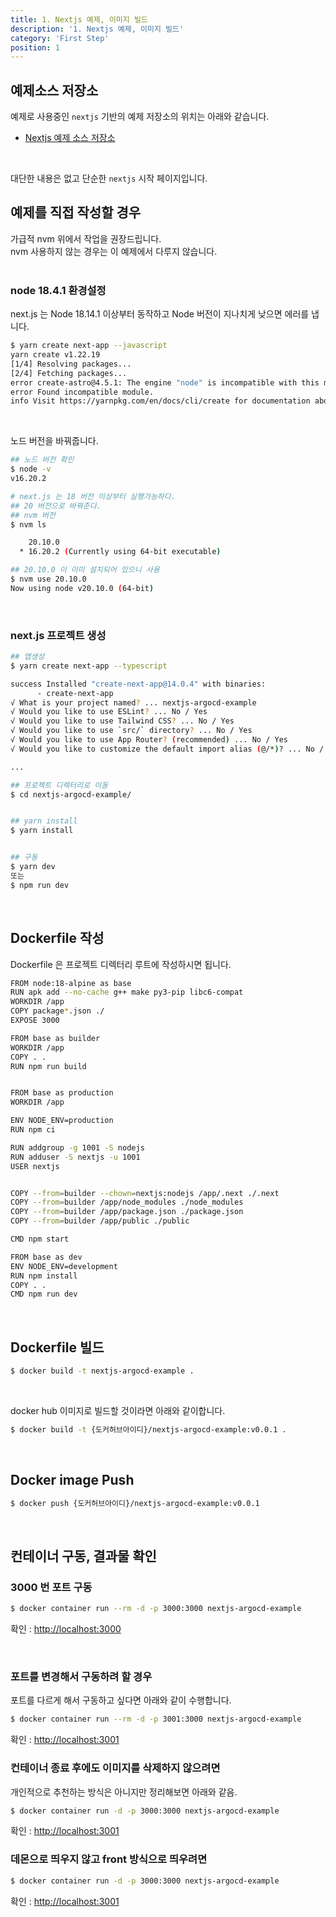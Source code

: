 ```yaml
---
title: 1. Nextjs 예제, 이미지 빌드
description: '1. Nextjs 예제, 이미지 빌드'
category: 'First Step'
position: 1
---
```


## 예제소스 저장소
예제로 사용중인 `nextjs` 기반의 예제 저장소의 위치는 아래와 같습니다.
- [Nextjs 예제 소스 저장소](https://github.com/chagchagchag/nextjs-example-argocd-source)
<br>

대단한 내용은 없고 단순한 `nextjs` 시작 페이지입니다.
<br>


## 예제를 직접 작성할 경우
가급적 nvm 위에서 작업을 권장드립니다.<br>
nvm 사용하지 않는 경우는 이 예제에서 다루지 않습니다.<br>
<br>

### node 18.4.1 환경설정
next.js 는 Node 18.14.1 이상부터 동작하고 Node 버전이 지나치게 낮으면 에러를 냅니다.
```bash
$ yarn create next-app --javascript
yarn create v1.22.19
[1/4] Resolving packages...
[2/4] Fetching packages...
error create-astro@4.5.1: The engine "node" is incompatible with this module. Expected version ">=18.14.1". Got "16.20.2"
error Found incompatible module.
info Visit https://yarnpkg.com/en/docs/cli/create for documentation about this command.
```
<br>

노드 버전을 바꿔줍니다.
```bash
## 노드 버전 확인
$ node -v
v16.20.2

# next.js 는 18 버전 이상부터 실행가능하다.
## 20 버전으로 바꿔준다.
## nvm 버전
$ nvm ls

    20.10.0
  * 16.20.2 (Currently using 64-bit executable)

## 20.10.0 이 이미 설치되어 있으니 사용
$ nvm use 20.10.0
Now using node v20.10.0 (64-bit)
```
<br>

### next.js 프로젝트 생성

```bash
## 앱생성
$ yarn create next-app --typescript

success Installed "create-next-app@14.0.4" with binaries:
      - create-next-app
√ What is your project named? ... nextjs-argocd-example
√ Would you like to use ESLint? ... No / Yes
√ Would you like to use Tailwind CSS? ... No / Yes
√ Would you like to use `src/` directory? ... No / Yes
√ Would you like to use App Router? (recommended) ... No / Yes
√ Would you like to customize the default import alias (@/*)? ... No / Yes

... 

## 프로젝트 디렉터리로 이동
$ cd nextjs-argocd-example/


## yarn install
$ yarn install


## 구동 
$ yarn dev
또는
$ npm run dev
```
<br>

## Dockerfile 작성
Dockerfile 은 프로젝트 디렉터리 루트에 작성하시면 됩니다.

```bash
FROM node:18-alpine as base
RUN apk add --no-cache g++ make py3-pip libc6-compat
WORKDIR /app
COPY package*.json ./
EXPOSE 3000

FROM base as builder
WORKDIR /app
COPY . .
RUN npm run build


FROM base as production
WORKDIR /app

ENV NODE_ENV=production
RUN npm ci

RUN addgroup -g 1001 -S nodejs
RUN adduser -S nextjs -u 1001
USER nextjs


COPY --from=builder --chown=nextjs:nodejs /app/.next ./.next
COPY --from=builder /app/node_modules ./node_modules
COPY --from=builder /app/package.json ./package.json
COPY --from=builder /app/public ./public

CMD npm start

FROM base as dev
ENV NODE_ENV=development
RUN npm install 
COPY . .
CMD npm run dev
```
<br>

## Dockerfile 빌드
```bash
$ docker build -t nextjs-argocd-example .
```
<br>

docker hub 이미지로 빌드할 것이라면 아래와 같이합니다.
```bash
$ docker build -t {도커허브아이디}/nextjs-argocd-example:v0.0.1 .
```
<br>

## Docker image Push
```bash
$ docker push {도커허브아이디}/nextjs-argocd-example:v0.0.1
```
<br>

## 컨테이너 구동, 결과물 확인
### 3000 번 포트 구동

```bash
$ docker container run --rm -d -p 3000:3000 nextjs-argocd-example
```

확인 : [http://localhost:3000](http://localhost:3000)

<br>


### 포트를 변경해서 구동하려 할 경우
포트를 다르게 해서 구동하고 싶다면 아래와 같이 수행합니다.

```bash
$ docker container run --rm -d -p 3001:3000 nextjs-argocd-example
```

확인 : [http://localhost:3001](http://localhost:3001)
<br>

### 컨테이너 종료 후에도 이미지를 삭제하지 않으려면
개인적으로 추천하는 방식은 아니지만 정리해보면 아래와 같음.
```bash
$ docker container run -d -p 3000:3000 nextjs-argocd-example
```

확인 : [http://localhost:3001](http://localhost:3001)
<br>

### 데몬으로 띄우지 않고 front 방식으로 띄우려면
```bash
$ docker container run -d -p 3000:3000 nextjs-argocd-example
```

확인 : [http://localhost:3001](http://localhost:3001)
<br>
